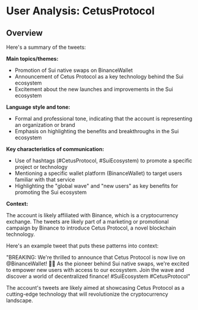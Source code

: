 # User Analysis: CetusProtocol

## Overview

Here's a summary of the tweets:

**Main topics/themes:**

* Promotion of Sui native swaps on BinanceWallet
* Announcement of Cetus Protocol as a key technology behind the Sui ecosystem
* Excitement about the new launches and improvements in the Sui ecosystem

**Language style and tone:**

* Formal and professional tone, indicating that the account is representing an organization or brand
* Emphasis on highlighting the benefits and breakthroughs in the Sui ecosystem

**Key characteristics of communication:**

* Use of hashtags (#CetusProtocol, #SuiEcosystem) to promote a specific project or technology
* Mentioning a specific wallet platform (BinanceWallet) to target users familiar with that service
* Highlighting the "global wave" and "new users" as key benefits for promoting the Sui ecosystem

**Context:**

The account is likely affiliated with Binance, which is a cryptocurrency exchange. The tweets are likely part of a marketing or promotional campaign by Binance to introduce Cetus Protocol, a novel blockchain technology.

Here's an example tweet that puts these patterns into context:

"BREAKING: We're thrilled to announce that Cetus Protocol is now live on @BinanceWallet! 🌊🐳 As the pioneer behind Sui native swaps, we're excited to empower new users with access to our ecosystem. Join the wave and discover a world of decentralized finance! #SuiEcosystem #CetusProtocol"

The account's tweets are likely aimed at showcasing Cetus Protocol as a cutting-edge technology that will revolutionize the cryptocurrency landscape.